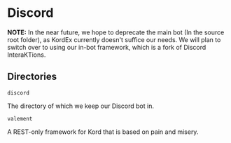 # Discord

**NOTE:** In the near future, we hope to deprecate the main bot (In the source root folder), as KordEx currently doesn't
suffice our needs. We will plan to switch over to using our in-bot framework, which is a fork of Discord InteraKTions.

## Directories

``discord``

The directory of which we keep our Discord bot in.

``valement``

A REST-only framework for Kord that is based on pain and misery. 
